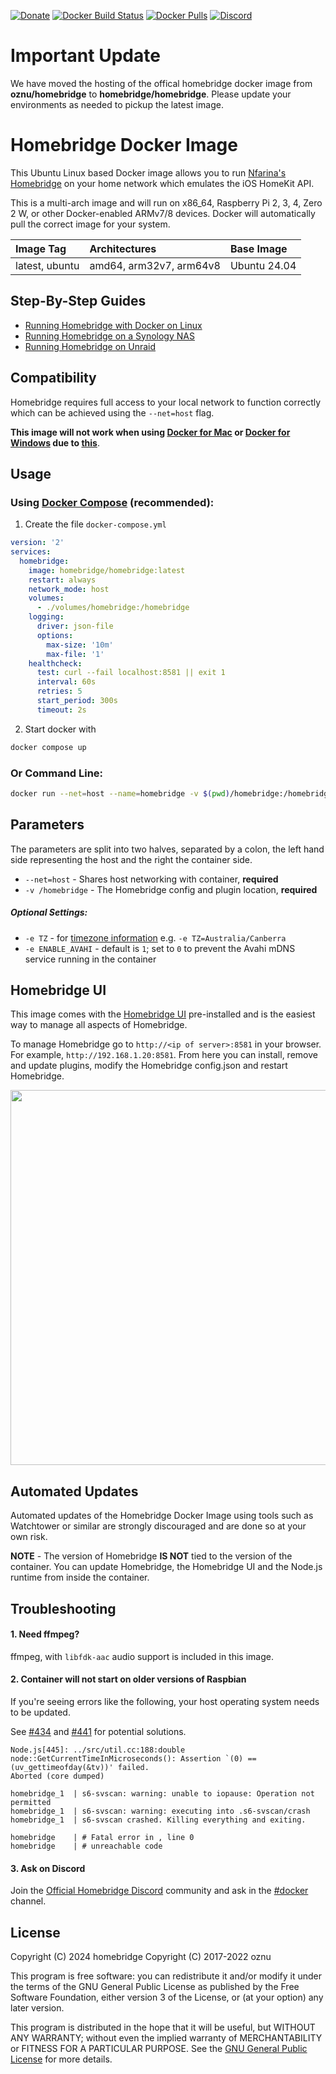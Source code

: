 [![Donate](https://img.shields.io/badge/donate-paypal-yellowgreen.svg)](https://www.paypal.com/cgi-bin/webscr?cmd=_s-xclick&hosted_button_id=ZEW8TFQCU2MSJ&source=url)
[![Docker Build Status](https://github.com/homebridge/docker-homebridge/workflows/Build/badge.svg)](https://github.com/homebridge/docker-homebridge/actions)
[![Docker Pulls](https://img.shields.io/docker/pulls/homebridge/homebridge.svg)](https://hub.docker.com/r/homebridge/homebridge/)
[![Discord](https://img.shields.io/discord/432663330281226270?color=728ED5&logo=discord&label=discord)](https://discord.gg/Cmq8a44)

<H1>Important Update</H1>

We have moved the hosting of the offical homebridge docker image from **oznu/homebridge** to **homebridge/homebridge**.  Please update your environments as needed to pickup the latest image.

# Homebridge Docker Image

This Ubuntu Linux based Docker image allows you to run [Nfarina's](https://github.com/nfarina) [Homebridge](https://github.com/homebridge/homebridge) on your home network which emulates the iOS HomeKit API.

This is a multi-arch image and will run on x86_64, Raspberry Pi 2, 3, 4, Zero 2 W, or other Docker-enabled ARMv7/8 devices. Docker will automatically pull the correct image for your system.

| Image Tag             | Architectures           | Base Image         | 
| :-------------------- | :-----------------------| :----------------- | 
| latest, ubuntu        | amd64, arm32v7, arm64v8 | Ubuntu 24.04       | 

## Step-By-Step Guides

- [Running Homebridge with Docker on Linux](https://github.com/homebridge/homebridge/wiki/Install-Homebridge-on-Docker)
- [Running Homebridge on a Synology NAS](https://github.com/homebridge/docker-homebridge/wiki/Homebridge-on-Synology)
- [Running Homebridge on Unraid](https://github.com/homebridge/docker-homebridge/wiki/Homebridge-on-Unraid)

## Compatibility

Homebridge requires full access to your local network to function correctly which can be achieved using the ```--net=host``` flag.

**This image will not work when using [Docker for Mac](https://docs.docker.com/docker-for-mac/) or [Docker for Windows](https://docs.docker.com/docker-for-windows/) due to [this](https://github.com/homebridge/docker-homebridge/issues/570)**.

## Usage

### Using [Docker Compose](https://docs.docker.com/compose/) (recommended):

1. Create the file `docker-compose.yml`

```yml
version: '2'
services:
  homebridge:
    image: homebridge/homebridge:latest
    restart: always
    network_mode: host
    volumes:
      - ./volumes/homebridge:/homebridge
    logging:
      driver: json-file
      options:
        max-size: '10m'
        max-file: '1'
    healthcheck:
      test: curl --fail localhost:8581 || exit 1
      interval: 60s
      retries: 5
      start_period: 300s
      timeout: 2s
```

2. Start docker with

```bash
docker compose up
```

### Or Command Line:

```bash
docker run --net=host --name=homebridge -v $(pwd)/homebridge:/homebridge homebridge/homebridge:latest
```

## Parameters

The parameters are split into two halves, separated by a colon, the left hand side representing the host and the right the container side.

* `--net=host` - Shares host networking with container, **required**
* `-v /homebridge` - The Homebridge config and plugin location, **required**

##### *Optional Settings:*

* `-e TZ` - for [timezone information](https://en.wikipedia.org/wiki/List_of_tz_database_time_zones) e.g. `-e TZ=Australia/Canberra`
* `-e ENABLE_AVAHI` - default is `1`; set to `0` to prevent the Avahi mDNS service running in the container

## Homebridge UI

This image comes with the [Homebridge UI](https://github.com/homebridge/homebridge-config-ui-x) pre-installed and is the easiest way to manage all aspects of Homebridge.

To manage Homebridge go to `http://<ip of server>:8581` in your browser. For example, `http://192.168.1.20:8581`. From here you can install, remove and update plugins, modify the Homebridge config.json and restart Homebridge.

<p align="center">
  <img width="600px" src="https://user-images.githubusercontent.com/3979615/71886653-b16d3f80-3190-11ea-9ff8-49dc4ae4fff0.png">
</p>

## Automated Updates

Automated updates of the Homebridge Docker Image using tools such as Watchtower or similar are strongly discouraged and are done so at your own risk.

**NOTE** - The version of Homebridge **IS NOT** tied to the version of the container.  You can update Homebridge, the Homebridge UI and the Node.js runtime from inside the container.

## Troubleshooting

#### 1. Need ffmpeg?

ffmpeg, with `libfdk-aac` audio support is included in this image.

#### 2. Container will not start on older versions of Raspbian

If you're seeing errors like the following, your host operating system needs to be updated.

See [#434](https://github.com/homebridge/docker-homebridge/issues/434) and [#441](https://github.com/homebridge/docker-homebridge/issues/441) for potential solutions.

```
Node.js[445]: ../src/util.cc:188:double node::GetCurrentTimeInMicroseconds(): Assertion `(0) == (uv_gettimeofday(&tv))' failed.
Aborted (core dumped)
```

```
homebridge_1  | s6-svscan: warning: unable to iopause: Operation not permitted
homebridge_1  | s6-svscan: warning: executing into .s6-svscan/crash
homebridge_1  | s6-svscan crashed. Killing everything and exiting.
```

```
homebridge    | # Fatal error in , line 0
homebridge    | # unreachable code
```

#### 3. Ask on Discord

Join the [Official Homebridge Discord](https://discord.gg/Cmq8a44) community and ask in the [#docker](https://discord.gg/Cmq8a44) channel.

## License

Copyright (C) 2024 homebridge
Copyright (C) 2017-2022 oznu

This program is free software: you can redistribute it and/or modify it under the terms of the GNU General Public License as published by the Free Software Foundation, either version 3 of the License, or (at your option) any later version.

This program is distributed in the hope that it will be useful, but WITHOUT ANY WARRANTY; without even the implied warranty of MERCHANTABILITY or FITNESS FOR A PARTICULAR PURPOSE.  See the [GNU General Public License](./LICENSE) for more details.
